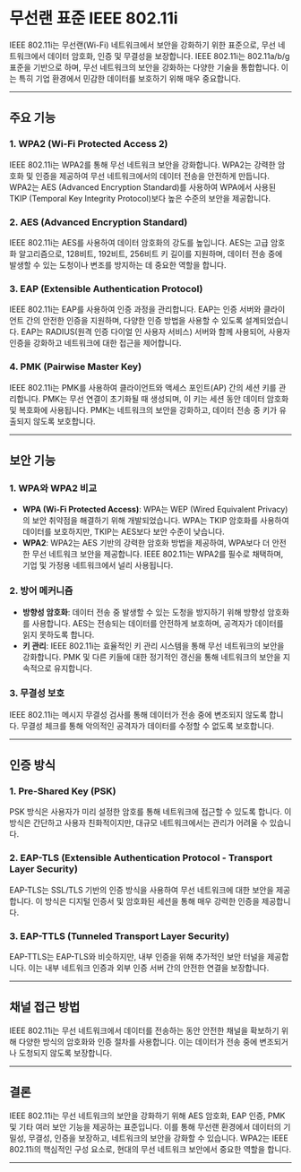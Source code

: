 # 무선랜 표준 IEEE 802.11i

IEEE 802.11i는 무선랜(Wi-Fi) 네트워크에서 보안을 강화하기 위한 표준으로, 무선 네트워크에서 데이터 암호화, 인증 및 무결성을 보장합니다. IEEE 802.11i는 802.11a/b/g 표준을 기반으로 하며, 무선 네트워크의 보안을 강화하는 다양한 기술을 통합합니다. 이는 특히 기업 환경에서 민감한 데이터를 보호하기 위해 매우 중요합니다.

---

## 주요 기능

### 1. **WPA2 (Wi-Fi Protected Access 2)**
IEEE 802.11i는 WPA2를 통해 무선 네트워크 보안을 강화합니다. WPA2는 강력한 암호화 및 인증을 제공하여 무선 네트워크에서의 데이터 전송을 안전하게 만듭니다. WPA2는 AES (Advanced Encryption Standard)를 사용하여 WPA에서 사용된 TKIP (Temporal Key Integrity Protocol)보다 높은 수준의 보안을 제공합니다.

### 2. **AES (Advanced Encryption Standard)**
IEEE 802.11i는 AES를 사용하여 데이터 암호화의 강도를 높입니다. AES는 고급 암호화 알고리즘으로, 128비트, 192비트, 256비트 키 길이를 지원하며, 데이터 전송 중에 발생할 수 있는 도청이나 변조를 방지하는 데 중요한 역할을 합니다.

### 3. **EAP (Extensible Authentication Protocol)**
IEEE 802.11i는 EAP를 사용하여 인증 과정을 관리합니다. EAP는 인증 서버와 클라이언트 간의 안전한 인증을 지원하며, 다양한 인증 방법을 사용할 수 있도록 설계되었습니다. EAP는 RADIUS(원격 인증 다이얼 인 사용자 서비스) 서버와 함께 사용되어, 사용자 인증을 강화하고 네트워크에 대한 접근을 제어합니다.

### 4. **PMK (Pairwise Master Key)**
IEEE 802.11i는 PMK를 사용하여 클라이언트와 액세스 포인트(AP) 간의 세션 키를 관리합니다. PMK는 무선 연결이 초기화될 때 생성되며, 이 키는 세션 동안 데이터 암호화 및 복호화에 사용됩니다. PMK는 네트워크의 보안을 강화하고, 데이터 전송 중 키가 유출되지 않도록 보호합니다.

---

## 보안 기능

### 1. **WPA와 WPA2 비교**
- **WPA (Wi-Fi Protected Access)**: WPA는 WEP (Wired Equivalent Privacy)의 보안 취약점을 해결하기 위해 개발되었습니다. WPA는 TKIP 암호화를 사용하여 데이터를 보호하지만, TKIP는 AES보다 보안 수준이 낮습니다.
- **WPA2**: WPA2는 AES 기반의 강력한 암호화 방법을 제공하여, WPA보다 더 안전한 무선 네트워크 보안을 제공합니다. IEEE 802.11i는 WPA2를 필수로 채택하며, 기업 및 가정용 네트워크에서 널리 사용됩니다.

### 2. **방어 메커니즘**
- **방향성 암호화**: 데이터 전송 중 발생할 수 있는 도청을 방지하기 위해 방향성 암호화를 사용합니다. AES는 전송되는 데이터를 안전하게 보호하며, 공격자가 데이터를 읽지 못하도록 합니다.
- **키 관리**: IEEE 802.11i는 효율적인 키 관리 시스템을 통해 무선 네트워크의 보안을 강화합니다. PMK 및 다른 키들에 대한 정기적인 갱신을 통해 네트워크의 보안을 지속적으로 유지합니다.

### 3. **무결성 보호**
IEEE 802.11i는 메시지 무결성 검사를 통해 데이터가 전송 중에 변조되지 않도록 합니다. 무결성 체크를 통해 악의적인 공격자가 데이터를 수정할 수 없도록 보호합니다.

---

## 인증 방식

### 1. **Pre-Shared Key (PSK)**
PSK 방식은 사용자가 미리 설정한 암호를 통해 네트워크에 접근할 수 있도록 합니다. 이 방식은 간단하고 사용자 친화적이지만, 대규모 네트워크에서는 관리가 어려울 수 있습니다.

### 2. **EAP-TLS (Extensible Authentication Protocol - Transport Layer Security)**
EAP-TLS는 SSL/TLS 기반의 인증 방식을 사용하여 무선 네트워크에 대한 보안을 제공합니다. 이 방식은 디지털 인증서 및 암호화된 세션을 통해 매우 강력한 인증을 제공합니다.

### 3. **EAP-TTLS (Tunneled Transport Layer Security)**
EAP-TTLS는 EAP-TLS와 비슷하지만, 내부 인증을 위해 추가적인 보안 터널을 제공합니다. 이는 내부 네트워크 인증과 외부 인증 서버 간의 안전한 연결을 보장합니다.

---

## 채널 접근 방법

IEEE 802.11i는 무선 네트워크에서 데이터를 전송하는 동안 안전한 채널을 확보하기 위해 다양한 방식의 암호화와 인증 절차를 사용합니다. 이는 데이터가 전송 중에 변조되거나 도청되지 않도록 보장합니다.

---

## 결론

IEEE 802.11i는 무선 네트워크의 보안을 강화하기 위해 AES 암호화, EAP 인증, PMK 및 기타 여러 보안 기능을 제공하는 표준입니다. 이를 통해 무선랜 환경에서 데이터의 기밀성, 무결성, 인증을 보장하고, 네트워크의 보안을 강화할 수 있습니다. WPA2는 IEEE 802.11i의 핵심적인 구성 요소로, 현대의 무선 네트워크 보안에서 중요한 역할을 합니다.

---
